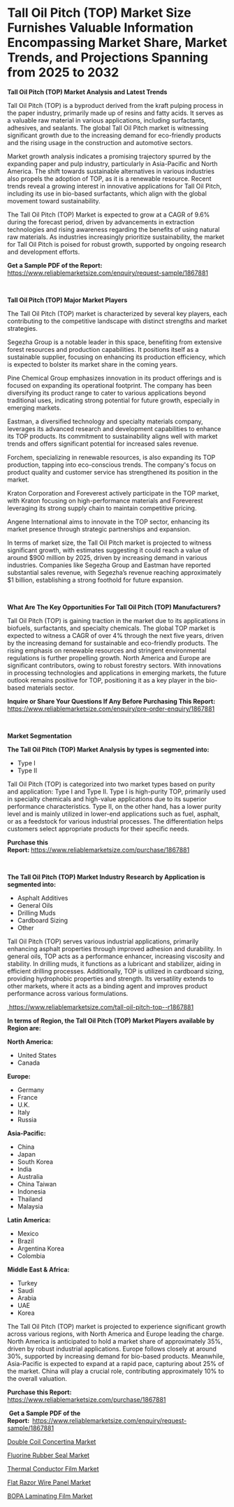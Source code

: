 <p><h1>Tall Oil Pitch (TOP) Market Size Furnishes Valuable Information Encompassing Market Share, Market Trends, and Projections Spanning from 2025 to 2032</h1></p><p><strong>Tall Oil Pitch (TOP) Market Analysis and Latest Trends</strong></p>
<p><p>Tall Oil Pitch (TOP) is a byproduct derived from the kraft pulping process in the paper industry, primarily made up of resins and fatty acids. It serves as a valuable raw material in various applications, including surfactants, adhesives, and sealants. The global Tall Oil Pitch market is witnessing significant growth due to the increasing demand for eco-friendly products and the rising usage in the construction and automotive sectors.</p><p>Market growth analysis indicates a promising trajectory spurred by the expanding paper and pulp industry, particularly in Asia-Pacific and North America. The shift towards sustainable alternatives in various industries also propels the adoption of TOP, as it is a renewable resource. Recent trends reveal a growing interest in innovative applications for Tall Oil Pitch, including its use in bio-based surfactants, which align with the global movement toward sustainability.</p><p>The Tall Oil Pitch (TOP) Market is expected to grow at a CAGR of 9.6% during the forecast period, driven by advancements in extraction technologies and rising awareness regarding the benefits of using natural raw materials. As industries increasingly prioritize sustainability, the market for Tall Oil Pitch is poised for robust growth, supported by ongoing research and development efforts.</p></p>
<p><strong>Get a Sample PDF of the Report:&nbsp;</strong> <a href="https://www.reliablemarketsize.com/enquiry/request-sample/1867881?utm_campaign=2176&utm_medium=2&utm_source=Github&utm_content=ia&utm_term=03042025&utm_id=tall-oil-pitch-top">https://www.reliablemarketsize.com/enquiry/request-sample/1867881</a></p>
<p>&nbsp;</p>
<p><strong>Tall Oil Pitch (TOP) Major Market Players</strong></p>
<p><p>The Tall Oil Pitch (TOP) market is characterized by several key players, each contributing to the competitive landscape with distinct strengths and market strategies. </p><p>Segezha Group is a notable leader in this space, benefiting from extensive forest resources and production capabilities. It positions itself as a sustainable supplier, focusing on enhancing its production efficiency, which is expected to bolster its market share in the coming years.</p><p>Pine Chemical Group emphasizes innovation in its product offerings and is focused on expanding its operational footprint. The company has been diversifying its product range to cater to various applications beyond traditional uses, indicating strong potential for future growth, especially in emerging markets.</p><p>Eastman, a diversified technology and specialty materials company, leverages its advanced research and development capabilities to enhance its TOP products. Its commitment to sustainability aligns well with market trends and offers significant potential for increased sales revenue. </p><p>Forchem, specializing in renewable resources, is also expanding its TOP production, tapping into eco-conscious trends. The company's focus on product quality and customer service has strengthened its position in the market.</p><p>Kraton Corporation and Foreverest actively participate in the TOP market, with Kraton focusing on high-performance materials and Foreverest leveraging its strong supply chain to maintain competitive pricing.</p><p>Angene International aims to innovate in the TOP sector, enhancing its market presence through strategic partnerships and expansion.</p><p>In terms of market size, the Tall Oil Pitch market is projected to witness significant growth, with estimates suggesting it could reach a value of around $900 million by 2025, driven by increasing demand in various industries. Companies like Segezha Group and Eastman have reported substantial sales revenue, with Segezha’s revenue reaching approximately $1 billion, establishing a strong foothold for future expansion.</p></p>
<p>&nbsp;</p>
<p><strong>What Are The Key Opportunities For Tall Oil Pitch (TOP) Manufacturers?</strong></p>
<p><p>Tall Oil Pitch (TOP) is gaining traction in the market due to its applications in biofuels, surfactants, and specialty chemicals. The global TOP market is expected to witness a CAGR of over 4% through the next five years, driven by the increasing demand for sustainable and eco-friendly products. The rising emphasis on renewable resources and stringent environmental regulations is further propelling growth. North America and Europe are significant contributors, owing to robust forestry sectors. With innovations in processing technologies and applications in emerging markets, the future outlook remains positive for TOP, positioning it as a key player in the bio-based materials sector.</p></p>
<p><strong>Inquire or Share Your Questions If Any Before Purchasing This Report:</strong> <a href="https://www.reliablemarketsize.com/enquiry/pre-order-enquiry/1867881?utm_campaign=2176&utm_medium=2&utm_source=Github&utm_content=ia&utm_term=03042025&utm_id=tall-oil-pitch-top">https://www.reliablemarketsize.com/enquiry/pre-order-enquiry/1867881</a></p>
<p>&nbsp;</p>
<p><strong>Market Segmentation</strong></p>
<p><strong>The Tall Oil Pitch (TOP) Market Analysis by types is segmented into:</strong></p>
<p><ul><li>Type I</li><li>Type II</li></ul></p>
<p><p>Tall Oil Pitch (TOP) is categorized into two market types based on purity and application: Type I and Type II. Type I is high-purity TOP, primarily used in specialty chemicals and high-value applications due to its superior performance characteristics. Type II, on the other hand, has a lower purity level and is mainly utilized in lower-end applications such as fuel, asphalt, or as a feedstock for various industrial processes. The differentiation helps customers select appropriate products for their specific needs.</p></p>
<p><strong>Purchase this Report:&nbsp;</strong><a href="https://www.reliablemarketsize.com/purchase/1867881?utm_campaign=2176&utm_medium=2&utm_source=Github&utm_content=ia&utm_term=03042025&utm_id=tall-oil-pitch-top">https://www.reliablemarketsize.com/purchase/1867881</a></p>
<p>&nbsp;</p>
<p><strong>The Tall Oil Pitch (TOP) Market Industry Research by Application is segmented into:</strong></p>
<p><ul><li>Asphalt Additives</li><li>General Oils</li><li>Drilling Muds</li><li>Cardboard Sizing</li><li>Other</li></ul></p>
<p><p>Tall Oil Pitch (TOP) serves various industrial applications, primarily enhancing asphalt properties through improved adhesion and durability. In general oils, TOP acts as a performance enhancer, increasing viscosity and stability. In drilling muds, it functions as a lubricant and stabilizer, aiding in efficient drilling processes. Additionally, TOP is utilized in cardboard sizing, providing hydrophobic properties and strength. Its versatility extends to other markets, where it acts as a binding agent and improves product performance across various formulations.</p></p>
<p><a href="https://www.reliablemarketsize.com/tall-oil-pitch-top--r1867881?utm_campaign=2176&utm_medium=2&utm_source=Github&utm_content=ia&utm_term=03042025&utm_id=tall-oil-pitch-top">&nbsp;https://www.reliablemarketsize.com/tall-oil-pitch-top--r1867881</a></p>
<p><strong>In terms of Region, the Tall Oil Pitch (TOP) Market Players available by Region are:</strong></p>
<p>
    <p> <strong> North America: </strong>
        <ul>
            <li>United States</li>
            <li>Canada</li>
        </ul>
        </p> 
    <p> <strong> Europe: </strong>
        <ul>
            <li>Germany</li>
            <li>France</li>
            <li>U.K.</li>
            <li>Italy</li>
            <li>Russia</li>
        </ul>
        </p> 
    <p> <strong> Asia-Pacific: </strong>
        <ul>
            <li>China</li>
            <li>Japan</li>
            <li>South Korea</li>
            <li>India</li>
            <li>Australia</li>
            <li>China Taiwan</li>
            <li>Indonesia</li>
            <li>Thailand</li>
            <li>Malaysia</li>
        </ul>
        </p> 
    <p> <strong> Latin America: </strong>
        <ul>
            <li>Mexico</li>
            <li>Brazil</li>
            <li>Argentina Korea</li>
            <li>Colombia</li>
        </ul>
        </p> 
    <p> <strong> Middle East & Africa: </strong>
        <ul>
            <li>Turkey</li>
            <li>Saudi</li>
            <li>Arabia</li>
            <li>UAE</li>
            <li>Korea</li>
        </ul>
    </p>
    </p>
<p><p>The Tall Oil Pitch (TOP) market is projected to experience significant growth across various regions, with North America and Europe leading the charge. North America is anticipated to hold a market share of approximately 35%, driven by robust industrial applications. Europe follows closely at around 30%, supported by increasing demand for bio-based products. Meanwhile, Asia-Pacific is expected to expand at a rapid pace, capturing about 25% of the market. China will play a crucial role, contributing approximately 10% to the overall valuation.</p></p>
<p><strong>Purchase this Report: </strong><a href="https://www.reliablemarketsize.com/purchase/1867881?utm_campaign=2176&utm_medium=2&utm_source=Github&utm_content=ia&utm_term=03042025&utm_id=tall-oil-pitch-top">https://www.reliablemarketsize.com/purchase/1867881</a></p>
<p>&nbsp;<strong>Get a Sample PDF of the Report:&nbsp;&nbsp;</strong><a href="https://www.reliablemarketsize.com/enquiry/request-sample/1867881?utm_campaign=2176&utm_medium=2&utm_source=Github&utm_content=ia&utm_term=03042025&utm_id=tall-oil-pitch-top">https://www.reliablemarketsize.com/enquiry/request-sample/1867881</a></p>
<p><strong></strong></p>
<p><p><a href="https://github.com/asoauoldag3n/Market-Research-Report-List-1/blob/main/double-coil-concertina-market.md?utm_campaign=2176&utm_medium=2&utm_source=Github&utm_content=ia&utm_term=03042025&utm_id=tall-oil-pitch-top">Double Coil Concertina Market</a></p><p><a href="https://github.com/stuwinawisa/Market-Research-Report-List-1/blob/main/fluorine-rubber-seal-market.md?utm_campaign=2176&utm_medium=2&utm_source=Github&utm_content=ia&utm_term=03042025&utm_id=tall-oil-pitch-top">Fluorine Rubber Seal Market</a></p><p><a href="https://github.com/phillpfantis/Market-Research-Report-List-1/blob/main/thermal-conductor-film-market.md?utm_campaign=2176&utm_medium=2&utm_source=Github&utm_content=ia&utm_term=03042025&utm_id=tall-oil-pitch-top">Thermal Conductor Film Market</a></p><p><a href="https://github.com/casalalimo40/Market-Research-Report-List-1/blob/main/flat-razor-wire-panel-market.md?utm_campaign=2176&utm_medium=2&utm_source=Github&utm_content=ia&utm_term=03042025&utm_id=tall-oil-pitch-top">Flat Razor Wire Panel Market</a></p><p><a href="https://github.com/awwqamet/Market-Research-Report-List-1/blob/main/bopa-laminating-film-market.md?utm_campaign=2176&utm_medium=2&utm_source=Github&utm_content=ia&utm_term=03042025&utm_id=tall-oil-pitch-top">BOPA Laminating Film Market</a></p></p>